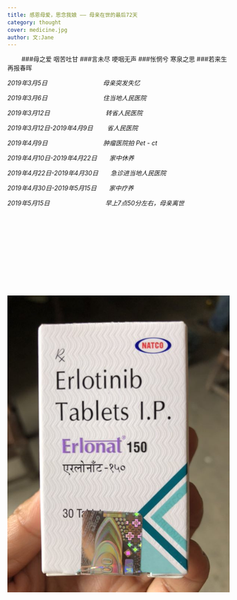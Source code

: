 ```yaml
---
title: 感恩母爱，思念我娘 —— 母亲在世的最后72天 
category: thought
cover: medicine.jpg 
author: 文:Jane 
---
```


&emsp;&emsp;
###母之爱  咽苦吐甘
###言未尽  哽咽无声
###怅惘兮  寒泉之思
###若来生  再报春晖
&emsp;&emsp;


*2019年3月5日&emsp;&emsp;&emsp;&emsp;&emsp;&emsp;&emsp;&emsp;&emsp;母亲突发失忆*

*2019年3月6日&emsp;&emsp;&emsp;&emsp;&emsp;&emsp;&emsp;&emsp;&emsp;住当地人民医院*

*2019年3月12日&emsp;&emsp;&emsp;&emsp;&emsp;&emsp;&emsp;&emsp;&emsp;转省人民医院*

*2019年3月12日-2019年4月9日&emsp;&emsp; 省人民医院*

*2019年4月9日&emsp;&emsp;&emsp;&emsp;&emsp;&emsp;&emsp;&emsp;&emsp;肿瘤医院拍 Pet - ct*

*2019年4月10日-2019年4月22日&emsp;&emsp;家中休养*

*2019年4月22日-2019年4月30日&emsp;&emsp;急诊进当地人民医院*

*2019年4月30日-2019年5月15日&emsp;&emsp;家中疗养*

*2019年5月15日&emsp;&emsp;&emsp;&emsp;&emsp;&emsp;&emsp;&emsp;&emsp;早上7点50分左右，母亲离世*

  
&emsp;&emsp;

&emsp;&emsp;

&emsp;&emsp;

&emsp;&emsp;

&emsp;&emsp;

&emsp;&emsp;


![如果希望存在](./medicine.jpg)

